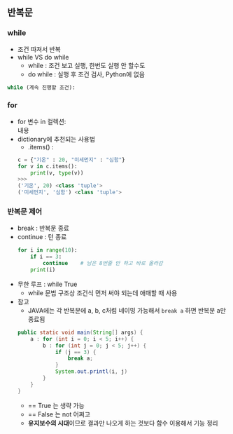 ## 반복문
### while
- 조건 따져서 반복
- while VS do while
    - while : 조건 보고 실행, 한번도 실행 안 할수도
    - do while : 실행 후 조건 검사, Python에 없음
```py
while (계속 진행할 조건):
```

### for
- for 변수 in 컬렉션:  
    내용
- dictionary에 추천되는 사용법
    - .items() : 
    ```py
    c = {"기온" : 20, "미세먼지" : "심함"}
    for v in c.items():
        print(v, type(v))
    >>>
    ('기온', 20) <class 'tuple'>
    ('미세먼지', '심함') <class 'tuple'>
    ```
    
### 반복문 제어
- break : 반복문 종료
- continue : 턴 종료 
    ```py
    for i in range(10):
        if i == 3:
            continue    # 남은 8번줄 안 하고 바로 올라감
        print(i)
    ```
- 무한 루프 : while True
    - while 문법 구조상 조건식 먼저 써야 되는데 애매할 때 사용
- 참고
    - JAVA에는 각 반복문에 a, b, c처럼 네이밍 가능해서 ```break a``` 하면 반복문 a만 종료됨 
    ```java
    public static void main(String[] args) {
        a : for (int i = 0; i < 5; i++) {
            b : for (int j = 0; j < 5; j++) {
                if (j == 3) {
                    break a;
                }
                System.out.printl(i, j)
            }
        }
    }
    ```
    - == True 는 생략 가능
    - == False 는 not 어쩌고
    - **유지보수의 시대**이므로 결과만 나오게 하는 것보다 함수 이용해서 기능 정리